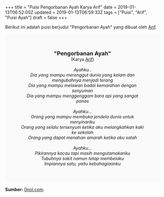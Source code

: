 +++
title = "Puisi Pengorbanan Ayah Karya Arif"
date = 2019-01-13T06:52:00Z
updated = 2019-01-13T06:59:33Z
tags = ["Puisi", "Arif", "Puisi Ayah"]
draft = false
+++

<div dir="ltr" style="text-align: left;" trbidi="on"><div dir="ltr" style="text-align: left;" trbidi="on"><div style="text-align: justify;">Berikut ini adalah puisi berjudul "Pengorbanan Ayah" yang dibuat oleh <a href="https://www.0nol.com/" target="_blank">Arif</a>. </div><br /><div style="background: #FAFAFA; font-size: 14px; height: auto; margin: 0 auto; padding: 50px; text-align: center; width: auto;"><span style="font-size: 18px;"><b>"Pengorbanan Ayah"</b></span><br />(Karya <a href="https://www.sekata.web.id/tags/arif" target="_blank">Arif</a>) <br /><br /><i>Ayahku..<br />Dia yang mampu merenggut dunia yang kelam dan mengubahnya menjadi terang<br />Dia yang mampu melawan badai kemarahan dengan senyuman<br />Dia yang mampu menggenggam bara api yang sangat panas<br /><br />Ayahku...<br />Orang yang mampu membuka jendela dunia untuk menyinariku<br />Orang yang selalu tersenyum ketika aku melangkahkan kaki ke sekolah<br />Orang yang dapat menahan amarah ketika aku salah<br /><br />Ayahku...<br />Pikirannya kacau tapi masih mengutamakanku<br />Tubuhnya sakit namun tetap membelaku<br />Impiannya satu, yaitu kebahagiaanku</i> </div></div><br /><div style="text-align: justify;"><b>Sumber:</b> <a href="https://www.0nol.com/puisi-ayah.html">0nol.com</a>.</div></div>
